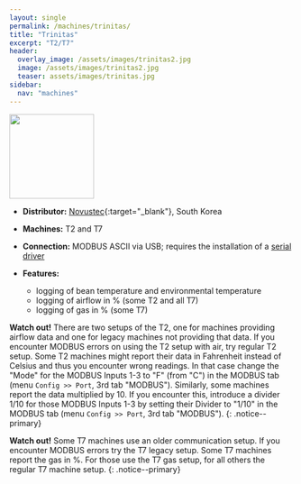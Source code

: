```yaml
---
layout: single
permalink: /machines/trinitas/
title: "Trinitas"
excerpt: "T2/T7"
header:
  overlay_image: /assets/images/trinitas2.jpg
  image: /assets/images/trinitas2.jpg
  teaser: assets/images/trinitas.jpg
sidebar:
  nav: "machines"
---
```


<img class="tab-image" src="{{ site.baseurl }}/assets/images/supporter-badge-grey.png" width="150px">

* __Distributor:__ [Novustec](http://novustec.co.kr/){:target="_blank"}, South Korea

* __Machines:__ T2 and T7
* __Connection:__ MODBUS ASCII via USB; requires the installation of a [serial driver](/modbus_serial/)
* __Features:__ 
  - logging of bean temperature and environmental temperature
  - logging of airflow in % (some T2 and all T7)
  - logging of gas in % (some T7)

**Watch out!** There are two setups of the T2, one for machines providing airflow data and one for legacy machines not providing that data. If you encounter MODBUS errors on using the T2 setup with air, try regular T2 setup. Some T2 machines might report their data in Fahrenheit instead of Celsius and thus you encounter wrong readings. In that case change the "Mode" for the MODBUS Inputs 1-3 to "F" (from "C") in the MODBUS tab (menu `Config >> Port`, 3rd tab "MODBUS"). Similarly, some machines report the data multiplied by 10. If you encounter this, introduce a divider 1/10 for those MODBUS Inputs 1-3 by setting their Divider to "1/10" in the MODBUS tab (menu `Config >> Port`, 3rd tab "MODBUS").
{: .notice--primary}

**Watch out!** Some T7 machines use an older communication setup. If you encounter MODBUS errors try the T7 legacy setup. Some T7 machines report the gas in %. For those use the T7 gas setup, for all others the regular T7 machine setup.
{: .notice--primary}